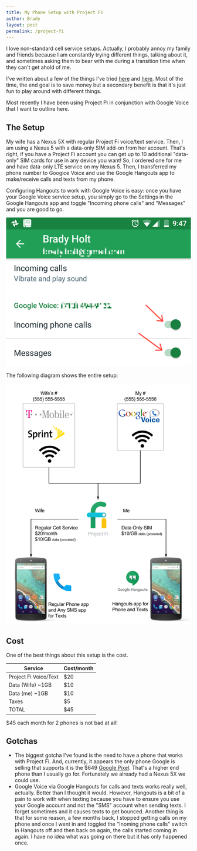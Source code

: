 ```yaml
---
title: My Phone Setup with Project Fi
author: Brady
layout: post
permalink: /project-fi
---
```


I love non-standard cell service setups.  Actually, I probably annoy my family and friends because I am constantly trying different things, talking about it, and sometimes asking them to bear with me during a transition time when they can't get ahold of me.

I've written about a few of the things I've tried [here](http://www.geekytidbits.com/free-iphone-setup/) and [here](http://www.geekytidbits.com/my-free-iphone-setup-2-0/).  Most of the time, the end goal is to save money but a secondary benefit is that it's just fun to play around with different things.

Most recently I have been using Project Pi in conjunction with Google Voice that I want to outline here.

## The Setup

My wife has a Nexus 5X with regular Project Fi voice/text service.  Then, I am using a Nexus 5 with a data-only SIM add-on from her account.  That's right, if you have a Project Fi account you can get up to 10 additional "data-only" SIM cards for use in any device you want!  So, I ordered one for me and have data-only LTE service on my Nexus 5.  Then, I transferred my phone number to Googice Voice and use the Google Hangouts app to make/receive calls and texts from my phone.

Configuring Hangouts to work with Google Voice is easy: once you have your Google Voice service setup, you simply go to the Settings in the Google Hangouts app and toggle "Incoming phone calls" and "Messages" and you are good to go.

![Google Voice Google Hangouts Settings](/media/hangouts-settings.png)

The following diagram shows the entire setup:

![Project Fi Setup](/media/project-fi-setup.png)

## Cost

One of the best things about this setup is the cost.

| Service               | Cost/month | 
|-----------------------|------------| 
| Project Fi Voice/Text | $20        | 
| Data (Wife) ~1GB      | $10        | 
| Data (me) ~1GB        | $10        | 
| Taxes                 | $5         | 
| TOTAL                 | $45        | 

$45 each month for 2 phones is not bad at all!

## Gotchas

- The biggest gotcha I've found is the need to have a phone that works with Project Fi.  And, currently, it appears the only phone Google is selling that supports it is the $649 [Google Pixel](https://madeby.google.com/pixel).  That's a higher end phone than I usually go for.  Fortunately we already had a Nexus 5X we could use.
- Google Voice via Google Hangouts for calls and texts works really well, actually.  Better than I thought it would.  However, Hangouts is a bit of a pain to work with when texting because you have to ensure you use your Google account and not the "SMS" account when sending texts.  I forget sometimes and it causes texts to get bounced.  Another thing is that for some reason, a few months back, I stopped getting calls on my phone and once I went in and toggled the "Inoming phone calls" switch in Hangouts off and then back on again, the calls started coming in again.  I have no idea what was going on there but it has only happened once.
